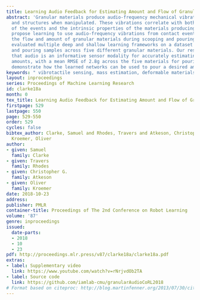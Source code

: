 ```yaml
---
title: Learning Audio Feedback for Estimating Amount and Flow of Granular Material
abstract: 'Granular materials produce audio-frequency mechanical vibrations in air
  and structures when manipulated. These vibrations correlate with both the nature
  of the events and the intrinsic properties of the materials producing them. We therefore
  propose learning to use audio-frequency vibrations from contact events to estimate
  the flow and amount of granular materials during scooping and pouring tasks. We
  evaluated multiple deep and shallow learning frameworks on a dataset of 13,750 shaking
  and pouring samples across five different granular materials. Our results indicate
  that audio is an informative sensor modality for accurately estimating flow and
  amounts, with a mean RMSE of 2.8g across the five materials for pouring. We also
  demonstrate how the learned networks can be used to pour a desired amount of material. '
keywords: " vibrotactile sensing, mass estimation, deformable materials"
layout: inproceedings
series: Proceedings of Machine Learning Research
id: clarke18a
month: 0
tex_title: Learning Audio Feedback for Estimating Amount and Flow of Granular Material
firstpage: 529
lastpage: 550
page: 529-550
order: 529
cycles: false
bibtex_author: Clarke, Samuel and Rhodes, Travers and Atkeson, Christopher G. and
  Kroemer, Oliver
author:
- given: Samuel
  family: Clarke
- given: Travers
  family: Rhodes
- given: Christopher G.
  family: Atkeson
- given: Oliver
  family: Kroemer
date: 2018-10-23
address: 
publisher: PMLR
container-title: Proceedings of The 2nd Conference on Robot Learning
volume: '87'
genre: inproceedings
issued:
  date-parts:
  - 2018
  - 10
  - 23
pdf: http://proceedings.mlr.press/v87/clarke18a/clarke18a.pdf
extras:
- label: Supplementary video
  link: https://www.youtube.com/watch?v=rNrjvdOb2TA
- label: Source code
  link: https://github.com/iamlab-cmu/granularAudioCoRL2018
# Format based on citeproc: http://blog.martinfenner.org/2013/07/30/citeproc-yaml-for-bibliographies/
---
```

